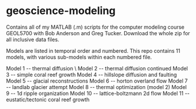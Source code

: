 # geoscience-modeling

Contains all of my MATLAB (.m) scripts for the computer modeling course GEOL5700 with Bob Anderson and Greg Tucker. Download the whole zip for all inclusive data files. 

Models are listed in temporal order and numbered. This repo contains 11 models, with various sub-models within each numbered file.

Model 1  -- thermal diffusion \\
Model 2  -- thermal diffusion continued
Model 3  -- simple coral reef growth
Model 4  -- hillslope diffusion and faulting
Model 5  -- glacial reconstructions
Model 6  -- horton overland flow
Model 7  -- landlab glacier attempt
Model 8  -- thermal optimization (model 2)
Model 9  -- 1d ripple organization
Model 10 -- lattice-boltzmann 2d flow
Model 11 -- eustatic/tectonic coral reef growth

